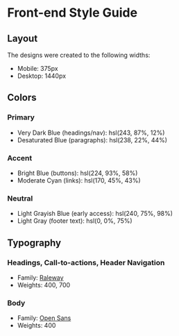 # Front-end Style Guide

## Layout

The designs were created to the following widths:

- Mobile: 375px
- Desktop: 1440px

## Colors

### Primary

- Very Dark Blue (headings/nav): hsl(243, 87%, 12%)
- Desaturated Blue (paragraphs): hsl(238, 22%, 44%)

### Accent

- Bright Blue (buttons): hsl(224, 93%, 58%)
- Moderate Cyan (links): hsl(170, 45%, 43%)

### Neutral

- Light Grayish Blue (early access): hsl(240, 75%, 98%)
- Light Gray (footer text): hsl(0, 0%, 75%)

## Typography

### Headings, Call-to-actions, Header Navigation

- Family: [Raleway](https://fonts.google.com/specimen/Raleway)
- Weights: 400, 700

### Body

- Family: [Open Sans](https://fonts.google.com/specimen/Open+Sans)
- Weights: 400